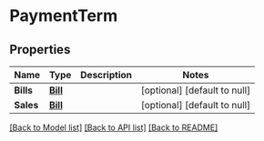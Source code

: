 # PaymentTerm
## Properties

| Name | Type | Description | Notes |
|------------ | ------------- | ------------- | -------------|
| **Bills** | [**Bill**](Bill.md) |  | [optional] [default to null] |
| **Sales** | [**Bill**](Bill.md) |  | [optional] [default to null] |

[[Back to Model list]](../README.md#documentation-for-models) [[Back to API list]](../README.md#documentation-for-api-endpoints) [[Back to README]](../README.md)

